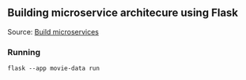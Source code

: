 ## Building microservice architecure using Flask

Source: [Build microservices](https://www.topcoder.com/thrive/articles/build-microservice-architecture-msa-rest-api-using-the-using-flask)

### Running

`flask --app movie-data run`